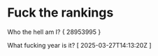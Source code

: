 # Fuck the rankings

Who the hell am I?
{ 28953995 }

What fucking year is it?
[ 2025-03-27T14:13:20Z ]
